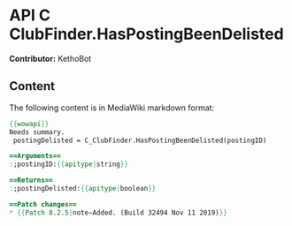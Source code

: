 # API C ClubFinder.HasPostingBeenDelisted

**Contributor:** KethoBot

## Content

The following content is in MediaWiki markdown format:

```mediawiki
{{wowapi}}
Needs summary.
 postingDelisted = C_ClubFinder.HasPostingBeenDelisted(postingID)

==Arguments==
:;postingID:{{apitype|string}}

==Returns==
:;postingDelisted:{{apitype|boolean}}

==Patch changes==
* {{Patch 8.2.5|note=Added. (Build 32494 Nov 11 2019)}}
```